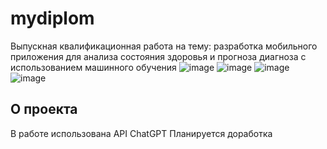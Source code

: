 # mydiplom

Выпускная квалификационная работа на тему: разработка мобильного приложения для анализа состояния здоровья и прогноза диагноза с использованием машинного обучения
![image](https://github.com/sttrrr/MyDiplom/assets/79934304/4ffdcff4-65a9-46ab-b914-768635cf4566)
![image](https://github.com/sttrrr/MyDiplom/assets/79934304/522e2277-b255-4bfa-b7a3-ed3302429460)
![image](https://github.com/sttrrr/MyDiplom/assets/79934304/95014eb2-abb9-4d8c-b84b-5e57138697ea)
![image](https://github.com/sttrrr/MyDiplom/assets/79934304/723c872a-a922-49d0-89c9-dcd524102be3)



## О проекта

В работе использована API ChatGPT
 Планируется доработка
